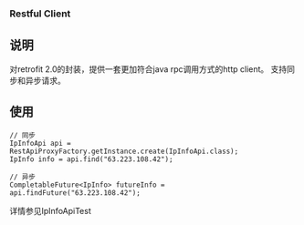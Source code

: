 ### Restful Client

## 说明
对retrofit 2.0的封装，提供一套更加符合java rpc调用方式的http client。
支持同步和异步请求。

## 使用

    // 同步
    IpInfoApi api = RestApiProxyFactory.getInstance.create(IpInfoApi.class);
    IpInfo info = api.find("63.223.108.42");

    // 异步
    CompletableFuture<IpInfo> futureInfo = api.findFuture("63.223.108.42");

详情参见IpInfoApiTest